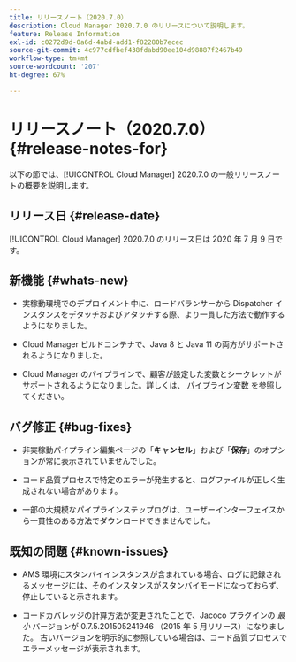 ```yaml
---
title: リリースノート（2020.7.0）
description: Cloud Manager 2020.7.0 のリリースについて説明します。
feature: Release Information
exl-id: c0272d9d-0a6d-4abd-add1-f82280b7ecec
source-git-commit: 4c977cdfbef438fdabd90ee104d98887f2467b49
workflow-type: tm+mt
source-wordcount: '207'
ht-degree: 67%

---
```


# リリースノート（2020.7.0） {#release-notes-for}

以下の節では、[!UICONTROL Cloud Manager] 2020.7.0 の一般リリースノートの概要を説明します。

## リリース日 {#release-date}

[!UICONTROL Cloud Manager] 2020.7.0 のリリース日は 2020 年 7 月 9 日です。

## 新機能 {#whats-new}

* 実稼動環境でのデプロイメント中に、ロードバランサーから Dispatcher インスタンスをデタッチおよびアタッチする際、より一貫した方法で動作するようになりました。

* Cloud Manager ビルドコンテナで、Java 8 と Java 11 の両方がサポートされるようになりました。

* Cloud Manager のパイプラインで、顧客が設定した変数とシークレットがサポートされるようになりました。詳しくは、[ パイプライン変数 ](/help/getting-started/build-environment.md#pipeline-variables) を参照してください。

## バグ修正 {#bug-fixes}

* 非実稼動パイプライン編集ページの「**キャンセル**」および「**保存**」のオプションが常に表示されていませんでした。

* コード品質プロセスで特定のエラーが発生すると、ログファイルが正しく生成されない場合があります。

* 一部の大規模なパイプラインステップログは、ユーザーインターフェイスから一貫性のある方法でダウンロードできませんでした。

## 既知の問題 {#known-issues}

* AMS 環境にスタンバイインスタンスが含まれている場合、ログに記録されるメッセージには、そのインスタンスがスタンバイモードになっておらず、停止していると示されます。

* コードカバレッジの計算方法が変更されたことで、Jacoco プラグインの _最小_ バージョンが 0.7.5.201505241946 （2015 年 5 月リリース）になりました。 古いバージョンを明示的に参照している場合は、コード品質プロセスでエラーメッセージが表示されます。
